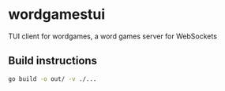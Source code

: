 # wordgamestui

TUI client for wordgames, a word games server for WebSockets

## Build instructions

```sh
go build -o out/ -v ./...
```
